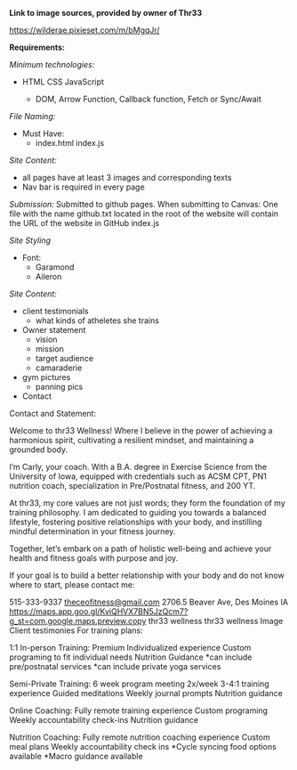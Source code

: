 **Link to image sources, provided by owner of Thr33**

https://wilderae.pixieset.com/m/bMgqJr/

**Requirements:**

_Minimum technologies:_

- HTML
  CSS
  JavaScript

  - DOM, Arrow Function, Callback function, Fetch or Sync/Await

_File Naming:_

- Must Have:
  - index.html
    index.js

_Site Content:_

- all pages have at least 3 images and corresponding texts
- Nav bar is required in every page

_Submission:_
Submitted to github pages.
When submitting to Canvas: One file with the name github.txt located in the root
of the website will contain the URL of the website in GitHub
index.js

_Site Styling_

- Font:
  - Garamond
  - Aileron

_Site Content:_

- client testimonials
  - what kinds of atheletes she trains
- Owner statement
  - vision
  - mission
  - target audience
  - camaraderie
- gym pictures
  - panning pics
- Contact

Contact and Statement:

Welcome to thr33 Wellness! Where I believe in the power of achieving a harmonious spirit, cultivating a resilient mindset, and maintaining a grounded body.

I’m Carly, your coach. With a B.A. degree in Exercise Science from the University of Iowa, equipped with credentials such as ACSM CPT, PN1 nutrition coach, specialization in Pre/Postnatal fitness, and 200 YT.

At thr33, my core values are not just words; they form the foundation of my training philosophy. I am dedicated to guiding you towards a balanced lifestyle, fostering positive relationships with your body, and instilling mindful determination in your fitness journey.

Together, let’s embark on a path of holistic well-being and achieve your health and fitness goals with purpose and joy.

If your goal is to build a better relationship with your body and do not know where to start, please contact me:

515-333-9337
theceofitness@gmail.com
2706.5 Beaver Ave, Des Moines IA
https://maps.app.goo.gl/KviQHVX7BN5JzQcm7?g_st=com.google.maps.preview.copy
thr33 wellness
thr33 wellness
Image
Client testimonies
For training plans:

1:1 In-person Training:
Premium Individualized experience
Custom programing to fit individual needs
Nutrition Guidance
*can include pre/postnatal services
*can include private yoga services

Semi-Private Training:
6 week program meeting 2x/week 3-4:1 training experience
Guided meditations
Weekly journal prompts
Nutrition guidance

Online Coaching:
Fully remote training experience
Custom programing
Weekly accountability check-ins
Nutrition guidance

Nutrition Coaching:
Fully remote nutrition coaching experience
Custom meal plans
Weekly accountability check ins
*Cycle syncing food options available
*Macro guidance available
